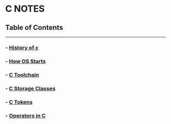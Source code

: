 # C NOTES

## Table of Contents 
---

### - [History of c](./PAGES/c_notes.md#history_of_c)
### - [How OS Starts](./PAGES/c_notes.md#how_os_starts)
### - [C Toolchain](./PAGES/c_notes.md#c_toolchain)
### - [C Storage Classes](./PAGES/c_notes.md#c_storage_classes)
### - [C Tokens](./PAGES/c_notes.md#c_tokens)
### - [Operators in C](./PAGES/c_notes.md#operators_in_c)
